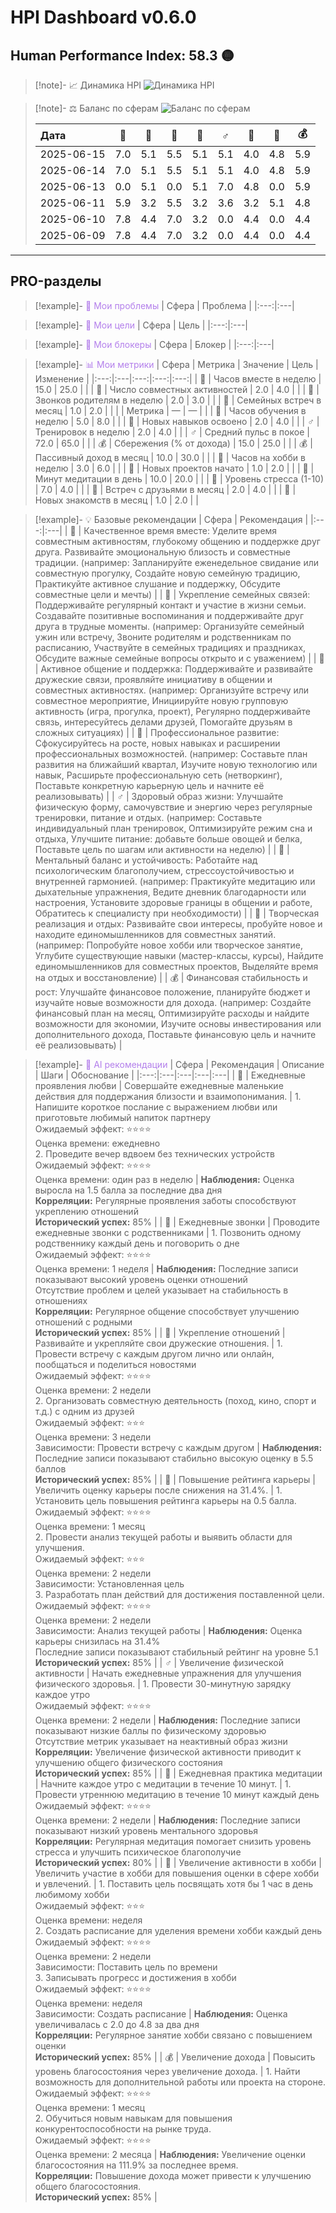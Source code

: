 # HPI Dashboard v0.6.0


## Human Performance Index: 58.3 🟡

> [!note]- 📈 Динамика HPI
> ![Динамика HPI](reports_final/images/2025-06-15_trend.png)
>

> [!note]- ⚖️ Баланс по сферам
> ![Баланс по сферам](../reports_final/images/2025-06-14_radar.png)
>
> | Дата | 💖 | 🏡 | 🤝 | 💼 | ♂️ | 🧠 | 🎨 | 💰 |
> |:---|:---:|:---:|:---:|:---:|:---:|:---:|:---:|:---:|
> | 2025-06-15 | 7.0 | 5.1 | 5.5 | 5.1 | 5.1 | 4.0 | 4.8 | 5.9 |
> | 2025-06-14 | 7.0 | 5.1 | 5.5 | 5.1 | 5.1 | 4.0 | 4.8 | 5.9 |
> | 2025-06-13 | 0.0 | 5.1 | 0.0 | 5.1 | 7.0 | 4.8 | 0.0 | 5.9 |
> | 2025-06-11 | 5.9 | 3.2 | 5.5 | 3.2 | 3.6 | 3.2 | 5.1 | 4.8 |
> | 2025-06-10 | 7.8 | 4.4 | 7.0 | 3.2 | 0.0 | 4.4 | 0.0 | 4.4 |
> | 2025-06-09 | 7.8 | 4.4 | 7.0 | 3.2 | 0.0 | 4.4 | 0.0 | 4.4 |

---

## PRO-разделы

> [!example]- <span style='color:#b37feb'>🛑 Мои проблемы</span>
> | Сфера | Проблема |
> |:---:|:---|


> [!example]- <span style='color:#b37feb'>🎯 Мои цели</span>
> | Сфера | Цель |
> |:---:|:---|


> [!example]- <span style='color:#b37feb'>🚧 Мои блокеры</span>
> | Сфера | Блокер |
> |:---:|:---|


> [!example]- <span style='color:#b37feb'>📊 Мои метрики</span>
> | Сфера | Метрика | Значение | Цель | Изменение |
> |:---:|:---|:---:|:---:|:---:|
> | 💖 | Часов вместе в неделю | 15.0 | 25.0 |  |
> | 💖 | Число совместных активностей | 2.0 | 4.0 |  |
> | 🏡 | Звонков родителям в неделю | 2.0 | 3.0 |  |
> | 🏡 | Семейных встреч в месяц | 1.0 | 2.0 |  |
> |  | Метрика | — | — |  |
> | 💼 | Часов обучения в неделю | 5.0 | 8.0 |  |
> | 💼 | Новых навыков освоено | 2.0 | 4.0 |  |
> | ♂️ | Тренировок в неделю | 2.0 | 4.0 |  |
> | ♂️ | Средний пульс в покое | 72.0 | 65.0 |  |
> | 💰 | Сбережения (% от дохода) | 15.0 | 25.0 |  |
> | 💰 | Пассивный доход в месяц | 10.0 | 30.0 |  |
> | 🎨 | Часов на хобби в неделю | 3.0 | 6.0 |  |
> | 🎨 | Новых проектов начато | 1.0 | 2.0 |  |
> | 🧠 | Минут медитации в день | 10.0 | 20.0 |  |
> | 🧠 | Уровень стресса (1-10) | 7.0 | 4.0 |  |
> | 🤝 | Встреч с друзьями в месяц | 2.0 | 4.0 |  |
> | 🤝 | Новых знакомств в месяц | 1.0 | 2.0 |  |


> [!example]- 💡 Базовые рекомендации
> | Сфера | Рекомендация |
> |:---:|:---|
> | 💖 | Качественное время вместе: Уделите время совместным активностям, глубокому общению и поддержке друг друга. Развивайте эмоциональную близость и совместные традиции. (например: Запланируйте еженедельное свидание или совместную прогулку, Создайте новую семейную традицию, Практикуйте активное слушание и поддержку, Обсудите совместные цели и мечты) |
> | 🏡 | Укрепление семейных связей: Поддерживайте регулярный контакт и участие в жизни семьи. Создавайте позитивные воспоминания и поддерживайте друг друга в трудные моменты. (например: Организуйте семейный ужин или встречу, Звоните родителям и родственникам по расписанию, Участвуйте в семейных традициях и праздниках, Обсудите важные семейные вопросы открыто и с уважением) |
> | 🤝 | Активное общение и поддержка: Поддерживайте и развивайте дружеские связи, проявляйте инициативу в общении и совместных активностях. (например: Организуйте встречу или совместное мероприятие, Инициируйте новую групповую активность (игра, прогулка, проект), Регулярно поддерживайте связь, интересуйтесь делами друзей, Помогайте друзьям в сложных ситуациях) |
> | 💼 | Профессиональное развитие: Сфокусируйтесь на росте, новых навыках и расширении профессиональных возможностей. (например: Составьте план развития на ближайший квартал, Изучите новую технологию или навык, Расширьте профессиональную сеть (нетворкинг), Поставьте конкретную карьерную цель и начните её реализовывать) |
> | ♂️ | Здоровый образ жизни: Улучшайте физическую форму, самочувствие и энергию через регулярные тренировки, питание и отдых. (например: Составьте индивидуальный план тренировок, Оптимизируйте режим сна и отдыха, Улучшите питание: добавьте больше овощей и белка, Поставьте цель по шагам или активности на неделю) |
> | 🧠 | Ментальный баланс и устойчивость: Работайте над психологическим благополучием, стрессоустойчивостью и внутренней гармонией. (например: Практикуйте медитацию или дыхательные упражнения, Ведите дневник благодарности или настроения, Установите здоровые границы в общении и работе, Обратитесь к специалисту при необходимости) |
> | 🎨 | Творческая реализация и отдых: Развивайте свои интересы, пробуйте новое и находите единомышленников для совместных занятий. (например: Попробуйте новое хобби или творческое занятие, Углубите существующие навыки (мастер-классы, курсы), Найдите единомышленников для совместных проектов, Выделяйте время на отдых и восстановление) |
> | 💰 | Финансовая стабильность и рост: Улучшайте финансовое положение, планируйте бюджет и изучайте новые возможности для дохода. (например: Создайте финансовый план на месяц, Оптимизируйте расходы и найдите возможности для экономии, Изучите основы инвестирования или дополнительного дохода, Поставьте финансовую цель и начните её реализовывать) |


> [!example]- <span style='color:#b37feb'>🤖 AI рекомендации</span>
> | Сфера | Рекомендация | Описание | Шаги | Обоснование |
> |:---:|:---|:---|:---|:---|
> | 💖 | Ежедневные проявления любви | Совершайте ежедневные маленькие действия для поддержания близости и взаимопонимания. | 1. Напишите короткое послание с выражением любви или приготовьте любимый напиток партнеру<br>Ожидаемый эффект: ⭐⭐⭐⭐<br>Оценка времени: ежедневно<br>2. Проведите вечер вдвоем без технических устройств<br>Ожидаемый эффект: ⭐⭐⭐⭐<br>Оценка времени: один раз в неделю | <b>Наблюдения:</b> Оценка выросла на 1.5 балла за последние два дня<br><b>Корреляции:</b> Регулярные проявления заботы способствуют укреплению отношений<br><b>Исторический успех:</b> 85% |
> | 🏡 | Ежедневные звонки | Проводите ежедневные звонки с родственниками | 1. Позвонить одному родственнику каждый день и поговорить о дне<br>Ожидаемый эффект: ⭐⭐⭐⭐<br>Оценка времени: 1 неделя | <b>Наблюдения:</b> Последние записи показывают высокий уровень оценки отношений<br>Отсутствие проблем и целей указывает на стабильность в отношениях<br><b>Корреляции:</b> Регулярное общение способствует улучшению отношений с родными<br><b>Исторический успех:</b> 85% |
> | 🤝 | Укрепление отношений | Развивайте и укрепляйте свои дружеские отношения. | 1. Провести встречу с каждым другом лично или онлайн, пообщаться и поделиться новостями<br>Ожидаемый эффект: ⭐⭐⭐⭐<br>Оценка времени: 2 недели<br>2. Организовать совместную деятельность (поход, кино, спорт и т.д.) с одним из друзей<br>Ожидаемый эффект: ⭐⭐⭐<br>Оценка времени: 3 недели<br>Зависимости: Провести встречу с каждым другом | <b>Наблюдения:</b> Последние записи показывают стабильно высокую оценку в 5.5 баллов<br><b>Исторический успех:</b> 85% |
> | 💼 | Повышение рейтинга карьеры | Увеличить оценку карьеры после снижения на 31.4%. | 1. Установить цель повышения рейтинга карьеры на 0.5 балла.<br>Ожидаемый эффект: ⭐⭐⭐⭐<br>Оценка времени: 1 месяц<br>2. Провести анализ текущей работы и выявить области для улучшения.<br>Ожидаемый эффект: ⭐⭐⭐<br>Оценка времени: 2 недели<br>Зависимости: Установленная цель<br>3. Разработать план действий для достижения поставленной цели.<br>Ожидаемый эффект: ⭐⭐⭐⭐<br>Оценка времени: 2 недели<br>Зависимости: Анализ текущей работы | <b>Наблюдения:</b> Оценка карьеры снизилась на 31.4%<br>Последние записи показывают стабильный рейтинг на уровне 5.1<br><b>Исторический успех:</b> 85% |
> | ♂️ | Увеличение физической активности | Начать ежедневные упражнения для улучшения физического здоровья. | 1. Провести 30-минутную зарядку каждое утро<br>Ожидаемый эффект: ⭐⭐⭐⭐<br>Оценка времени: 2 недели | <b>Наблюдения:</b> Последние записи показывают низкие баллы по физическому здоровью<br>Отсутствие метрик указывает на неактивный образ жизни<br><b>Корреляции:</b> Увеличение физической активности приводит к улучшению общего физического состояния<br><b>Исторический успех:</b> 85% |
> | 🧠 | Ежедневная практика медитации | Начните каждое утро с медитации в течение 10 минут. | 1. Провести утреннюю медитацию в течение 10 минут каждый день<br>Ожидаемый эффект: ⭐⭐⭐⭐<br>Оценка времени: 2 недели | <b>Наблюдения:</b> Последние записи показывают низкий уровень ментального здоровья<br><b>Корреляции:</b> Регулярная медитация помогает снизить уровень стресса и улучшить психическое благополучие<br><b>Исторический успех:</b> 80% |
> | 🎨 | Увеличение активности в хобби | Увеличить участие в хобби для повышения оценки в сфере хобби и увлечений. | 1. Поставить цель посвящать хотя бы 1 час в день любимому хобби<br>Ожидаемый эффект: ⭐⭐⭐<br>Оценка времени: неделя<br>2. Создать расписание для уделения времени хобби каждый день<br>Ожидаемый эффект: ⭐⭐⭐⭐<br>Оценка времени: 2 недели<br>Зависимости: Поставить цель по времени<br>3. Записывать прогресс и достижения в хобби<br>Ожидаемый эффект: ⭐⭐⭐⭐<br>Оценка времени: неделя<br>Зависимости: Создать расписание | <b>Наблюдения:</b> Оценка увеличивалась с 2.0 до 4.8 за два дня<br><b>Корреляции:</b> Регулярное занятие хобби связано с повышением оценки<br><b>Исторический успех:</b> 85% |
> | 💰 | Увеличение дохода | Повысить уровень благосостояния через увеличение дохода. | 1. Найти возможность для дополнительной работы или проекта на стороне.<br>Ожидаемый эффект: ⭐⭐⭐⭐<br>Оценка времени: 1 месяц<br>2. Обучиться новым навыкам для повышения конкурентоспособности на рынке труда.<br>Ожидаемый эффект: ⭐⭐⭐⭐<br>Оценка времени: 2 месяца | <b>Наблюдения:</b> Увеличение оценки благосостояния на 111.9% за последнее время.<br><b>Корреляции:</b> Повышение дохода может привести к улучшению общего благосостояния.<br><b>Исторический успех:</b> 85% |